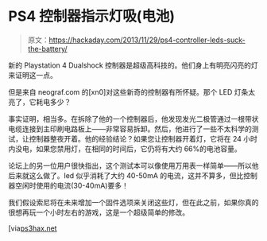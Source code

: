 # PS4 控制器指示灯吸(电池)

> 原文：<https://hackaday.com/2013/11/29/ps4-controller-leds-suck-the-battery/>

新的 Playstation 4 Dualshock 控制器是超级高科技的。他们身上有明亮闪亮的灯来证明这一点。

但是来自 neograf.com 的[xn0]对这些新奇的控制器有所怀疑。那个 LED 灯条太亮了，它耗电多少？

事实证明，相当多。在拆除了他的一个控制器后，他发现发光二极管通过一根带状电缆连接到主印刷电路板上——非常容易拆卸。然后，他进行了一些不太科学的测试，让控制器整夜开着。他的经验结论？如果您让控制器开着灯，它将在 24 小时内没电，如果您禁用灯，在相同的时间后，它仍将有大约 66%的电池容量。

论坛上的另一位用户很快指出，这个测试本可以像使用万用表一样简单——所以他后来就这么做了。led 似乎消耗了大约 40-50mA 的电流，这并不算多，但比控制器空闲时使用的电流(30-40mA)要多！

我们假设索尼将在未来增加一个固件选项来关闭这些灯，但在此之前，如果你真的很想再玩一个小时左右的游戏，这是一个超级简单的修改。

[via[ps3hax.net](http://www.ps3hax.net/2013/11/disable-the-dualshock-4-leds-to-extend-the-battery-life-time/)